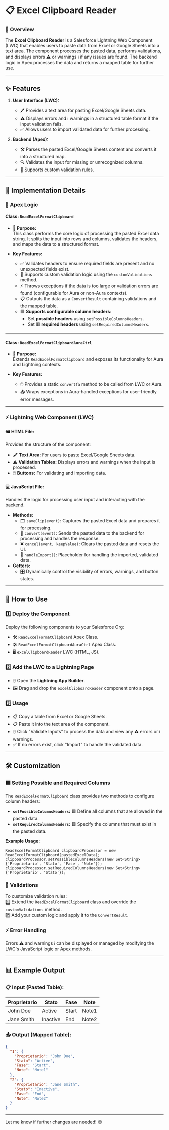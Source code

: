 # 📋 Excel Clipboard Reader

### 📝 Overview

The **Excel Clipboard Reader** is a Salesforce Lightning Web Component (LWC) that enables users to paste data from Excel or Google Sheets into a text area. The component processes the pasted data, performs validations, and displays errors ⚠️ or warnings ℹ️ if any issues are found. The backend logic in Apex processes the data and returns a mapped table for further use.

---  

## ✨ Features

1. **User Interface (LWC):**
    - 🖊️ Provides a text area for pasting Excel/Google Sheets data.
    - ⚠️ Displays errors and ℹ️ warnings in a structured table format if the input validation fails.
    - ✅ Allows users to import validated data for further processing.

2. **Backend (Apex):**
    - 🛠️ Parses the pasted Excel/Google Sheets content and converts it into a structured map.
    - 🔍 Validates the input for missing or unrecognized columns.
    - 🧩 Supports custom validation rules.

---  

## 🔧 Implementation Details

### 📘 Apex Logic

#### **Class: `ReadExcelFormatClipboard`**

- **📌 Purpose:**  
  This class performs the core logic of processing the pasted Excel data string. It splits the input into rows and columns, validates the headers, and maps the data to a structured format.

- **Key Features:**
    - ✅ Validates headers to ensure required fields are present and no unexpected fields exist.
    - 🔄 Supports custom validation logic using the `customValidations` method.
    - ⚡ Throws exceptions if the data is too large or validation errors are found (configurable for Aura or non-Aura contexts).
    - 📋 Outputs the data as a `ConvertResult` containing validations and the mapped table.
    - 🟩 **Supports configurable column headers**:
        - Set **possible headers** using `setPossibleColumnsHeaders`.
        - Set 🟥 **required headers** using `setRequiredColumnsHeaders`.

---

#### **Class: `ReadExcelFormatClipboardAuraCtrl`**

- **📌 Purpose:**  
  Extends `ReadExcelFormatClipboard` and exposes its functionality for Aura and Lightning contexts.

- **Key Features:**
    - 🖱️ Provides a static `convertfa` method to be called from LWC or Aura.
    - 📤 Wraps exceptions in Aura-handled exceptions for user-friendly error messages.

---  

### ⚡ Lightning Web Component (LWC)

#### 🖼️ **HTML File:**
Provides the structure of the component:
- 🖋️ **Text Area:** For users to paste Excel/Google Sheets data.
- ⚠️ **Validation Tables:** Displays errors and warnings when the input is processed.
- 🖱️ **Buttons:** For validating and importing data.

#### 💻 **JavaScript File:**
Handles the logic for processing user input and interacting with the backend.
- **Methods:**
    - 🗂️ `saveClip(event)`: Captures the pasted Excel data and prepares it for processing.
    - 🔄 `convert(event)`: Sends the pasted data to the backend for processing and handles the response.
    - ❌ `cancel(event, keepValue)`: Clears the pasted data and resets the UI.
    - 🚀 `handleImport()`: Placeholder for handling the imported, validated data.
- **Getters:**
    - 🎛️ Dynamically control the visibility of errors, warnings, and button states.

---  

## 🚀 How to Use

### 1️⃣ Deploy the Component
Deploy the following components to your Salesforce Org:
- 🛠️ `ReadExcelFormatClipboard` Apex Class.
- 🛠️ `ReadExcelFormatClipboardAuraCtrl` Apex Class.
- 🖥️ `excelClipboardReader` LWC (HTML, JS).

### 2️⃣ Add the LWC to a Lightning Page
- 🖱️ Open the **Lightning App Builder**.
- 🖼️ Drag and drop the `excelClipboardReader` component onto a page.

### 3️⃣ Usage
- 📋 Copy a table from Excel or Google Sheets.
- 📋 Paste it into the text area of the component.
- 🖱️ Click "Validate Inputs" to process the data and view any ⚠️ errors or ℹ️ warnings.
- ✅ If no errors exist, click "Import" to handle the validated data.

---  

## 🛠️ Customization

### 🟩 Setting Possible and Required Columns

The `ReadExcelFormatClipboard` class provides two methods to configure column headers:
- **`setPossibleColumnsHeaders`:** 🟩 Define all columns that are allowed in the pasted data.
- **`setRequiredColumnsHeaders`:** 🟥 Specify the columns that must exist in the pasted data.

**Example Usage:**
```apex  
ReadExcelFormatClipboard clipboardProcessor = new ReadExcelFormatClipboard(pastedExcelData);  
clipboardProcessor.setPossibleColumnsHeaders(new Set<String>{'Proprietario', 'Stato', 'Fase', 'Note'});  
clipboardProcessor.setRequiredColumnsHeaders(new Set<String>{'Proprietario', 'Stato'});  
```  

### 🧩 Validations
To customize validation rules:  
1️⃣ Extend the `ReadExcelFormatClipboard` class and override the `customValidations` method.  
2️⃣ Add your custom logic and apply it to the `ConvertResult`.

### ⚡ Error Handling
Errors ⚠️ and warnings ℹ️ can be displayed or managed by modifying the LWC's JavaScript logic or Apex methods.

---  

## 📊 Example Output

### 📋 **Input (Pasted Table):**
| Proprietario | Stato    | Fase  | Note  |  
|--------------|----------|-------|-------|  
| John Doe     | Active   | Start | Note1 |  
| Jane Smith   | Inactive | End   | Note2 |  

### 📤 **Output (Mapped Table):**
```json  
{  
  "1": {  
    "Proprietario": "John Doe",  
    "Stato": "Active",  
    "Fase": "Start",  
    "Note": "Note1"  
  },  
  "2": {  
    "Proprietario": "Jane Smith",  
    "Stato": "Inactive",  
    "Fase": "End",  
    "Note": "Note2"  
  }  
}  
```  

---  

Let me know if further changes are needed! 😊  